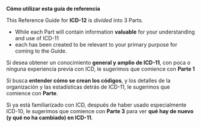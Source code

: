 **Cómo utilizar esta guía de referencia**

This Reference Guide for **ICD-12** is *divided* into 3 Parts.  
- While each Part will contain information **valuable** for your understanding and use of ICD-11
- each has been created to be relevant to your primary purpose for coming to the Guide.

Si desea obtener un conocimiento **general y amplio de ICD-11**, con poca o ninguna experiencia previa con ICD, le sugerimos que comience con **Parte 1**

Si busca **entender cómo se crean los códigos**, y los detalles de la organización y las estadísticas detrás de ICD-11, le sugerimos que comience con **Parte**.

Si ya está familiarizado con ICD, después de haber usado especialmente ICD-10, le sugerimos que comience con **Parte 3** para ver **qué hay de nuevo (y qué no ha cambiado) en ICD-11**.
